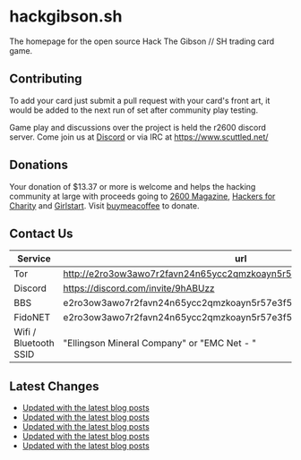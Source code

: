 # hackgibson.sh
The homepage for the open source Hack The Gibson // SH trading card game.


## Contributing

To add your card just submit a pull request with your card's front art, it would be added to the next run of set after community play testing.

Game play and discussions over the project is held the r2600 discord server. Come join us at [Discord](https://discord.com/invite/9hABUzz) or via IRC at https://www.scuttled.net/


## Donations

Your donation of $13.37 or more is welcome and helps the hacking community at large with proceeds going to [2600 Magazine](https://2600.com/), [Hackers for Charity](https://hackersforcharity.org) and [Girlstart](https://girlstart.org).  Visit [buymeacoffee](https://www.buymeacoffee.com/hackgibson.sh) to donate.


## Contact Us

Service | url
-|-
Tor | http://e2ro3ow3awo7r2favn24n65ycc2qmzkoayn5r57e3f56nvjwdcgg32ad.onion
Discord | https://discord.com/invite/9hABUzz
BBS | e2ro3ow3awo7r2favn24n65ycc2qmzkoayn5r57e3f56nvjwdcgg32ad.onion:23
FidoNET | e2ro3ow3awo7r2favn24n65ycc2qmzkoayn5r57e3f56nvjwdcgg32ad.onion:24554
Wifi / Bluetooth SSID | "Ellingson Mineral Company" or "EMC Net - <fidonet address>"

## Latest Changes
<!-- BLOG-POST-LIST:START -->
- [Updated with the latest blog posts](https://github.com/DFW2600/hackgibson.sh/commit/4efa7bddfce6fd92c11ccfc3560de37a74a3db5c)
- [Updated with the latest blog posts](https://github.com/DFW2600/hackgibson.sh/commit/c7b7750a0add3c45d4af76778a1270c2c4d0bf80)
- [Updated with the latest blog posts](https://github.com/DFW2600/hackgibson.sh/commit/c0e9265093da7b088d47c6cbbbea4e89bcda5d95)
- [Updated with the latest blog posts](https://github.com/DFW2600/hackgibson.sh/commit/fac6c8b61994c76e92b3eead39c60f54c67ad19a)
- [Updated with the latest blog posts](https://github.com/DFW2600/hackgibson.sh/commit/41d134d18ca25b0ca46a15ab420597cf3a66ee7c)
<!-- BLOG-POST-LIST:END -->
